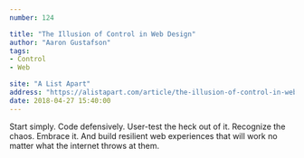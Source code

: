 ```yaml
---
number: 124

title: "The Illusion of Control in Web Design"
author: "Aaron Gustafson"
tags:
- Control
- Web

site: "A List Apart"
address: "https://alistapart.com/article/the-illusion-of-control-in-web-design"
date: 2018-04-27 15:40:00
---
```


Start simply. Code defensively. User-test the heck out of it. Recognize the chaos. Embrace it. And build resilient web experiences that will work no matter what the internet throws at them.

